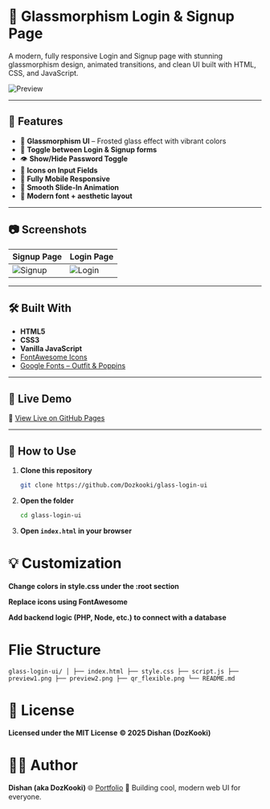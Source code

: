 # 🔐 Glassmorphism Login & Signup Page

A modern, fully responsive Login and Signup page with stunning glassmorphism design, animated transitions, and clean UI built with HTML, CSS, and JavaScript.

![Preview](preview1.png)

---

## 📌 Features

- 🎨 **Glassmorphism UI** – Frosted glass effect with vibrant colors
- 🔄 **Toggle between Login & Signup forms**
- 👁️ **Show/Hide Password Toggle**
- 🧠 **Icons on Input Fields**
- 📱 **Fully Mobile Responsive**
- 💫 **Smooth Slide-In Animation**
- 🌙 **Modern font + aesthetic layout**

---

## 📷 Screenshots

| Signup Page                             | Login Page                              |
|----------------------------------------|-----------------------------------------|
| ![Signup](preview1.png)                | ![Login](preview2.png)                  |

---

## 🛠️ Built With

- **HTML5**
- **CSS3**
- **Vanilla JavaScript**
- [FontAwesome Icons](https://fontawesome.com/)
- [Google Fonts – Outfit & Poppins](https://fonts.google.com/)

---

## 🚀 Live Demo

🔗 [View Live on GitHub Pages](https://DozKooki.github.io/glass-login-ui/)

---

## 📂 How to Use

1. **Clone this repository**
   ```bash
   git clone https://github.com/Dozkooki/glass-login-ui
2. **Open the folder**
   ```bash
   cd glass-login-ui
3. **Open ``index.html`` in your browser**


# 💡 Customization
**Change colors in style.css under the :root section**

**Replace icons using FontAwesome**

**Add backend logic (PHP, Node, etc.) to connect with a database**

# Flie Structure
``glass-login-ui/
│
├── index.html
├── style.css
├── script.js
├── preview1.png
├── preview2.png
├── qr_flexible.png
└── README.md``

# 📜 License
**Licensed under the MIT License**
**© 2025 Dishan (DozKooki)**

# 🙋‍♂️ Author
**Dishan (aka DozKooki)**
🌐 [Portfolio](https://dozkooki.vercel.app)
🎨 Building cool, modern web UI for everyone.







